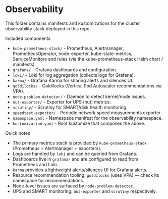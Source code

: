 # Observability

This folder contains manifests and kustomizations for the cluster observability stack deployed in this repo.

Included components

- `kube-prometheus-stack/` - Prometheus, Alertmanager, PrometheusOperator, node-exporter, kube-state-metrics, ServiceMonitors and rules (via the kube-prometheus-stack Helm chart / manifests).
- `grafana/` - Grafana dashboards and configuration.
- `loki/` - Loki for log aggregation (collects logs for Grafana).
- `karma/` - Grafana Karma for sharing alerts and silences UI.
- `goldilocks/` - Goldilocks (Vertical Pod Autoscaler recommendations via VPA).
- `node-problem-detector/` - Daemon to detect kernel/node issues.
- `nut-exporter/` - Exporter for UPS (nut) metrics.
- `scrutiny/` - Scrutiny for SMART/disk health monitoring.
- `speedtest-exporter/` - Periodic network speed measurements exporter.
- `namespace.yaml` - Namespace manifest for the observability namespace.
- `kustomization.yaml` - Root kustomize that composes the above.

Quick notes

- The primary metrics stack is provided by `kube-prometheus-stack` (Prometheus + Alertmanager + exporters).
- Logs are handled by `loki` and can be queried from Grafana.
- Dashboards live in `grafana/` and are configured to read from Prometheus and Loki.
- `karma` provides a lightweight alerts/silences UI for Grafana alerts.
- Resource recommendation tooling: `goldilocks` (uses VPA) — check its namespace for recommendations.
- Node-level issues are surfaced by `node-problem-detector`.
- UPS and SMART monitoring: `nut-exporter` and `scrutiny` respectively.
